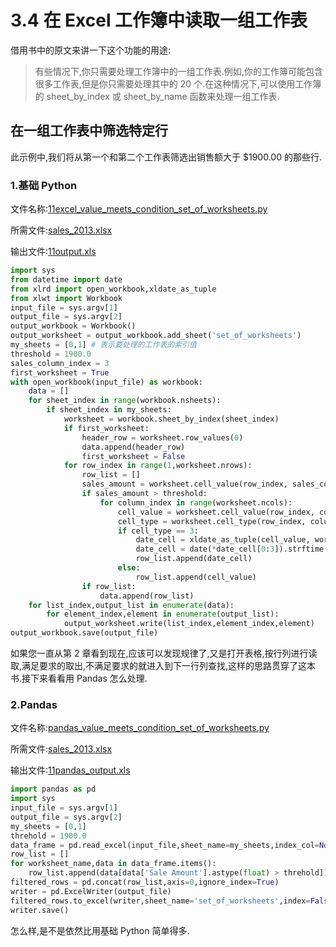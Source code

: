 # 3.4 在 Excel 工作簿中读取一组工作表

借用书中的原文来讲一下这个功能的用途:

> 有些情况下,你只需要处理工作簿中的一组工作表.例如,你的工作簿可能包含很多工作表,但是你只需要处理其中的 20 个.在这种情况下,可以使用工作簿的 sheet_by_index 或 sheet_by_name 函数来处理一组工作表.

## 在一组工作表中筛选特定行

此示例中,我们将从第一个和第二个工作表筛选出销售额大于 $1900.00 的那些行.

### 1.基础 Python

文件名称:[11excel_value_meets_condition_set_of_worksheets.py](https://github.com/wyqdgggfk/Python-Data-Analyze/blob/master/第%203%20章所需资料/11excel_value_meets_condition_set_of_worksheets.py)

所需文件:[sales_2013.xlsx](https://github.com/wyqdgggfk/Python-Data-Analyze/blob/master/第%203%20章所需资料/sales_2013.xlsx)

输出文件:[11output.xls](https://github.com/wyqdgggfk/Python-Data-Analyze/blob/master/第%203%20章所需资料/11output.xls)

```python
import sys
from datetime import date 
from xlrd import open_workbook,xldate_as_tuple
from xlwt import Workbook
input_file = sys.argv[1]
output_file = sys.argv[2]
output_workbook = Workbook()
output_worksheet = output_workbook.add_sheet('set_of_worksheets')
my_sheets = [0,1] # 表示要处理的工作表的索引值
threshold = 1900.0
sales_column_index = 3
first_worksheet = True
with open_workbook(input_file) as workbook:
	data = []
	for sheet_index in range(workbook.nsheets):
		if sheet_index in my_sheets:
			worksheet = workbook.sheet_by_index(sheet_index)
			if first_worksheet:
				header_row = worksheet.row_values(0)
				data.append(header_row)
				first_worksheet = False
			for row_index in range(1,worksheet.nrows):
				row_list = []
				sales_amount = worksheet.cell_value(row_index, sales_column_index)
				if sales_amount > threshold:
					for column_index in range(worksheet.ncols):
						cell_value = worksheet.cell_value(row_index, column_index)
						cell_type = worksheet.cell_type(row_index, column_index)
						if cell_type == 3:
							date_cell = xldate_as_tuple(cell_value, workbook.datemode)
							date_cell = date(*date_cell[0:3]).strftime('%m/%d/%Y')
							row_list.append(date_cell)
						else:
							row_list.append(cell_value)
				if row_list:
					data.append(row_list)
	for list_index,output_list in enumerate(data):
		for element_index,element in enumerate(output_list):
			output_worksheet.write(list_index,element_index,element)
output_workbook.save(output_file)
```

如果您一直从第 2 章看到现在,应该可以发现规律了,又是打开表格,按行列进行读取,满足要求的取出,不满足要求的就进入到下一行列查找,这样的思路贯穿了这本书.接下来看看用 Pandas 怎么处理.

### 2.Pandas

文件名称:[pandas_value_meets_condition_set_of_worksheets.py](https://github.com/wyqdgggfk/Python-Data-Analyze/blob/master/第%203%20章所需资料/pandas_value_meets_condition_set_of_worksheets.py)

所需文件:[sales_2013.xlsx](https://github.com/wyqdgggfk/Python-Data-Analyze/blob/master/第%203%20章所需资料/sales_2013.xlsx)

输出文件:[11pandas_output.xls](https://github.com/wyqdgggfk/Python-Data-Analyze/blob/master/第%203%20章所需资料/11pandas_output.xls)

```python
import pandas as pd
import sys
input_file = sys.argv[1]
output_file = sys.argv[2]
my_sheets = [0,1]
threhold = 1900.0	
data_frame = pd.read_excel(input_file,sheet_name=my_sheets,index_col=None)
row_list = []
for worksheet_name,data in data_frame.items():
	row_list.append(data[data['Sale Amount'].astype(float) > threhold])
filtered_rows = pd.concat(row_list,axis=0,ignore_index=True)
writer = pd.ExcelWriter(output_file)
filtered_rows.to_excel(writer,sheet_name='set_of_worksheets',index=False)
writer.save()
```

怎么样,是不是依然比用基础 Python 简单得多.